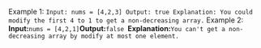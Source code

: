 Example 1:
`
Input: nums = [4,2,3]
Output: true
Explanation: You could modify the first 4 to 1 to get a non-decreasing array.
`
Example 2:
`
`**Input:**` nums = [4,2,1]
`**Output:**`false
`**Explanation:**` You can't get a non-decreasing array by modify at most one element.
`
